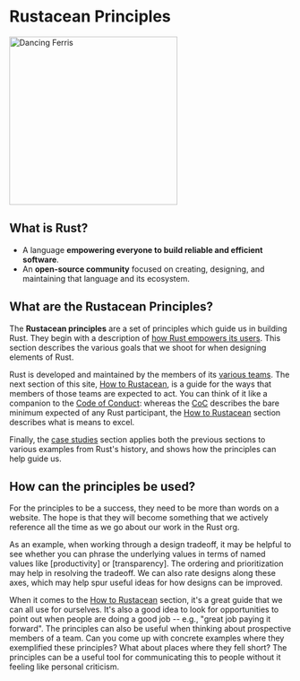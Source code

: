 # Rustacean Principles

<img src="/image/dancing-ferris.gif" alt="Dancing Ferris" width="300"></img>

## What is Rust?

* A language **empowering everyone to build reliable and efficient software**.
* An **open-source community** focused on creating, designing, and maintaining that language and its ecosystem.

## What are the Rustacean Principles?

The **Rustacean principles** are a set of principles which guide us in building Rust. They begin with a description of [how Rust empowers its users](./how_rust_empowers.md). This section describes the various goals that we shoot for when designing elements of Rust.

Rust is developed and maintained by the members of its [various teams](https://www.rust-lang.org/governance). The next section of this site, [How to Rustacean](./how_to_rustacean.md), is a guide for the ways that members of those teams are expected to act. You can think of it like a companion to the [Code of Conduct][CoC]: whereas the [CoC] describes the bare minimum expected of any Rust participant, the [How to Rustacean] section describes what is means to excel.

Finally, the [case studies](./case_studies.md) section applies both the previous sections to various examples from Rust's history, and shows how the principles can help guide us.

[CoC]: https://www.rust-lang.org/policies/code-of-conduct
[How to Rustacean]: ./how_to_rustacean.md

## How can the principles be used?

For the principles to be a success, they need to be more than words on a website. The hope is that they will become something that we actively reference all the time as we go about our work in the Rust org.

As an example, when working through a design tradeoff, it may be helpful to see whether you can phrase the underlying values in terms of named values like [productivity] or [transparency]. The ordering and prioritization may help in resolving the tradeoff. We can also rate designs along these axes, which may help spur useful ideas for how designs can be improved.

When it comes to the [How to Rustacean] section, it's a great guide that we can all use for ourselves. It's also a good idea to look for opportunities to point out when people are doing a good job -- e.g., "great job paying it forward". The principles can also be useful when thinking about prospective members of a team. Can you come up with concrete examples where they exemplified these principles? What about places where they fell short? The principles can be a useful tool for communicating this to people without it feeling like personal criticism.
